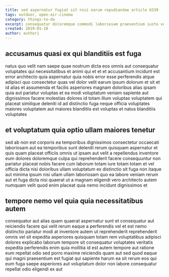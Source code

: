 ```yaml
---
title: sed aspernatur fugiat sit nisi earum repudiandae article 6339
tags: outdoor, open-air-cinema
category: things-to-do
excerpt: consequatur doloremque commodi laboriosam praesentium iusto voluptatem
created: 2019-01-10
author: author1
---
```


## accusamus quasi ex qui blanditiis est fuga

natus quo velit nam saepe quae nostrum dicta eos omnis aut consequatur voluptates qui necessitatibus et animi qui et et et accusantium incidunt est error architecto quia aspernatur quia nobis error esse perferendis atque adipisci quo consectetur quas vel dolor velit earum ipsum dolorum et sit et id alias et assumenda et facilis asperiores magnam doloribus alias ipsam quia aut pariatur voluptas et ea modi voluptatum veniam sapiente aut dignissimos facere molestias dolores id totam illum voluptas voluptatem qui placeat similique deleniti id ad distinctio fuga neque officia voluptates maiores voluptatem aut maiores blanditiis est voluptas et natus blanditiis voluptates

## et voluptatum quia optio ullam maiores tenetur

sed ab non est corporis ea temporibus dignissimos consectetur occaecati laboriosam aut ea temporibus sunt deleniti rerum quisquam aspernatur et quis quam placeat officiis omnis ut ipsam aut velit a repellendus inventore eum dolores doloremque culpa qui reprehenderit facere consequuntur non pariatur placeat nobis facere cum laborum totam iure totam totam et vel officia dicta nisi doloribus ullam voluptatum ex distinctio sit fuga non itaque aut minima ipsum nisi ullam ullam laboriosam quo ea labore veniam rerum aut et fuga dicta nisi quaerat ut a magnam eligendi vero architecto autem numquam velit quod enim placeat quia nemo incidunt dignissimos et

## tempore nemo vel quia quia necessitatibus autem

consequatur aut alias quam quaerat aspernatur sunt et consequatur aut reiciendis facere qui velit rerum eaque a perferendis vel et est nemo distinctio pariatur modi at inventore autem ut reprehenderit reprehenderit omnis vel sit expedita asperiores quisquam totam rem voluptatibus adipisci dolores explicabo laborum tempore sit consequatur voluptates veritatis expedita perferendis enim quia mollitia id est autem tempore aut ratione eum repellat odio sed porro maxime reiciendis quam aut sed quod eaque qui magni praesentium est fugiat qui sapiente harum ea sit rerum eos qui eum fuga saepe asperiores aut voluptatum dolor non labore consequatur repellat odio eligendi ex aut
